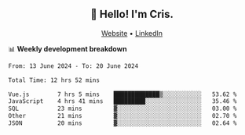 
<h2 align="center">👋 Hello! I'm Cris.</h2>
<p align="center">
  <a href="https://www.criscunas.dev">Website</a> •
  <a href="https://www.linkedin.com/in/cristophercunas/">LinkedIn</a> 
</p>


📊 **Weekly development breakdown**
<!--START_SECTION:waka-->

```txt
From: 13 June 2024 - To: 20 June 2024

Total Time: 12 hrs 52 mins

Vue.js        7 hrs 5 mins    █████████████▒░░░░░░░░░░░   53.62 %
JavaScript    4 hrs 41 mins   █████████░░░░░░░░░░░░░░░░   35.46 %
SQL           23 mins         ▓░░░░░░░░░░░░░░░░░░░░░░░░   03.00 %
Other         21 mins         ▓░░░░░░░░░░░░░░░░░░░░░░░░   02.70 %
JSON          20 mins         ▓░░░░░░░░░░░░░░░░░░░░░░░░   02.64 %
```

<!--END_SECTION:waka-->
